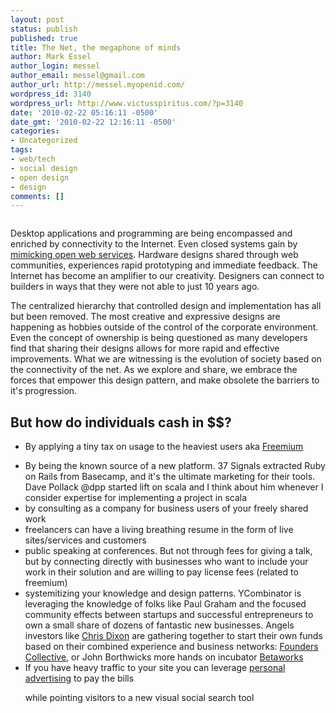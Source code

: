 ```yaml
---
layout: post
status: publish
published: true
title: The Net, the megaphone of minds
author: Mark Essel
author_login: messel
author_email: messel@gmail.com
author_url: http://messel.myopenid.com/
wordpress_id: 3140
wordpress_url: http://www.victusspiritus.com/?p=3140
date: '2010-02-22 05:16:11 -0500'
date_gmt: '2010-02-22 12:16:11 -0500'
categories:
- Uncategorized
tags:
- web/tech
- social design
- open design
- design
comments: []
---
```

<p><a href="http://www.victusspiritus.com/wp-content/uploads/2010/02/l_250_166_5AA09F61-919F-4657-9FDD-9352D61D950A.jpeg"><img src="http://www.victusspiritus.com/wp-content/uploads/2010/02/l_250_166_5AA09F61-919F-4657-9FDD-9352D61D950A.jpeg" alt="" class="alignnone size-full" /></a></p>
<p>Desktop applications and programming are being encompassed and enriched by connectivity to the Internet. Even closed systems gain by <a href="http://scobleizer.com/2010/02/17/marc-benioffs-enterprise-ambitions-first-look-at-salesforce-chatter/">mimicking open web services</a>. Hardware designs shared through web communities, experiences rapid prototyping and immediate feedback. The Internet has become an amplifier to our creativity. Designers can connect to builders in ways that they were not able to just 10 years ago.  </p>
<p>The centralized hierarchy that controlled design and implementation has all but been removed.  The most creative and expressive designs are happening as hobbies outside of the control of the corporate environment. Even the concept of ownership is being questioned as many developers find that sharing their designs allows for more rapid and effective improvements. What we are witnessing is the evolution of society based on the connectivity of the net. As we explore and share, we embrace the forces that empower this design pattern, and make obsolete the barriers to it's progression.</p>
<h2>But how do individuals cash in $$?</h2>
<ul>
<li>By applying a tiny tax on usage to the heaviest users aka <a href="http://www.avc.com/a_vc/2006/03/the_freemium_bu.html">Freemium</a></Li></p>
<li>By being the known source of a new platform.  37 Signals extracted Ruby on Rails from Basecamp, and it's the ultimate marketing for their tools. Dave Pollack @dpp started lift on scala and I think about him whenever I consider expertise for implementing a project in scala</Li>
<li>by consulting as a company for business users of your freely shared work</li>
<li>freelancers can have a living breathing resume in the form of live sites/services and customers</li>
<li>public speaking at conferences. But not through fees for giving a talk, but by connecting directly with businesses who want to include your work in their solution and are willing to pay license fees (related to freemium)</li>
<li>systemitizing your knowledge and design patterns. YCombinator is leveraging the knowledge of folks like Paul Graham and the focused community effects between startups and successful entrepreneurs to own a small share of dozens of fantastic new businesses. Angels investors like <a href="http://cdixon.org">Chris Dixon</a> are gathering together to start their own funds based on their combined experience and business networks: <a HREF="http://foundercollective.com/">Founders Collective</a>, or John Borthwicks more hands on incubator <a HREF="http://betaworks.com/">Betaworks</a></li>
<li>If you have heavy traffic to your site you can leverage <a href="http://victusmedia.com">personal advertising</a> to pay the bills</li>
<p> while pointing visitors to a new visual social search tool
</ul>
